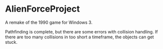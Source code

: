# AlienForceProject
A remake of the 1990 game for Windows 3.

Pathfinding is complete, but there are some errors with collision handling. If there are too many collisions in too short a timeframe, the objects can get stuck.
